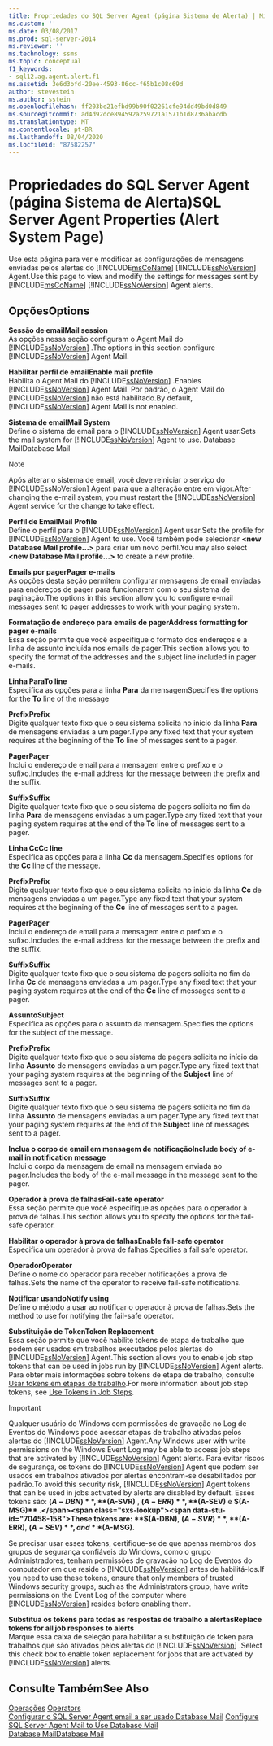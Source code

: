 ```yaml
---
title: Propriedades do SQL Server Agent (página Sistema de Alerta) | Microsoft Docs
ms.custom: ''
ms.date: 03/08/2017
ms.prod: sql-server-2014
ms.reviewer: ''
ms.technology: ssms
ms.topic: conceptual
f1_keywords:
- sql12.ag.agent.alert.f1
ms.assetid: 3e6d3bfd-20ee-4593-86cc-f65b1c08c69d
author: stevestein
ms.author: sstein
ms.openlocfilehash: ff203be21efbd99b90f02261cfe94dd49bd0d849
ms.sourcegitcommit: ad4d92dce894592a259721a1571b1d8736abacdb
ms.translationtype: MT
ms.contentlocale: pt-BR
ms.lasthandoff: 08/04/2020
ms.locfileid: "87582257"
---
```

# <a name="sql-server-agent-properties-alert-system-page"></a><span data-ttu-id="70458-102">Propriedades do SQL Server Agent (página Sistema de Alerta)</span><span class="sxs-lookup"><span data-stu-id="70458-102">SQL Server Agent Properties (Alert System Page)</span></span>
  <span data-ttu-id="70458-103">Use esta página para ver e modificar as configurações de mensagens enviadas pelos alertas do [!INCLUDE[msCoName](../../includes/msconame-md.md)] [!INCLUDE[ssNoVersion](../../includes/ssnoversion-md.md)] Agent.</span><span class="sxs-lookup"><span data-stu-id="70458-103">Use this page to view and modify the settings for messages sent by [!INCLUDE[msCoName](../../includes/msconame-md.md)] [!INCLUDE[ssNoVersion](../../includes/ssnoversion-md.md)] Agent alerts.</span></span>  
  
## <a name="options"></a><span data-ttu-id="70458-104">Opções</span><span class="sxs-lookup"><span data-stu-id="70458-104">Options</span></span>  
 <span data-ttu-id="70458-105">**Sessão de email**</span><span class="sxs-lookup"><span data-stu-id="70458-105">**Mail session**</span></span>  
 <span data-ttu-id="70458-106">As opções nessa seção configuram o Agent Mail do [!INCLUDE[ssNoVersion](../../includes/ssnoversion-md.md)] .</span><span class="sxs-lookup"><span data-stu-id="70458-106">The options in this section configure [!INCLUDE[ssNoVersion](../../includes/ssnoversion-md.md)] Agent Mail.</span></span>  
  
 <span data-ttu-id="70458-107">**Habilitar perfil de email**</span><span class="sxs-lookup"><span data-stu-id="70458-107">**Enable mail profile**</span></span>  
 <span data-ttu-id="70458-108">Habilita o Agent Mail do [!INCLUDE[ssNoVersion](../../includes/ssnoversion-md.md)] .</span><span class="sxs-lookup"><span data-stu-id="70458-108">Enables [!INCLUDE[ssNoVersion](../../includes/ssnoversion-md.md)] Agent Mail.</span></span> <span data-ttu-id="70458-109">Por padrão, o Agent Mail do [!INCLUDE[ssNoVersion](../../includes/ssnoversion-md.md)] não está habilitado.</span><span class="sxs-lookup"><span data-stu-id="70458-109">By default, [!INCLUDE[ssNoVersion](../../includes/ssnoversion-md.md)] Agent Mail is not enabled.</span></span>  
  
 <span data-ttu-id="70458-110">**Sistema de email**</span><span class="sxs-lookup"><span data-stu-id="70458-110">**Mail System**</span></span>  
 <span data-ttu-id="70458-111">Define o sistema de email para o [!INCLUDE[ssNoVersion](../../includes/ssnoversion-md.md)] Agent usar.</span><span class="sxs-lookup"><span data-stu-id="70458-111">Sets the mail system for [!INCLUDE[ssNoVersion](../../includes/ssnoversion-md.md)] Agent to use.</span></span> <span data-ttu-id="70458-112">Database Mail</span><span class="sxs-lookup"><span data-stu-id="70458-112">Database Mail</span></span>  
  
> [!NOTE]  
>  <span data-ttu-id="70458-113">Após alterar o sistema de email, você deve reiniciar o serviço do [!INCLUDE[ssNoVersion](../../includes/ssnoversion-md.md)] Agent para que a alteração entre em vigor.</span><span class="sxs-lookup"><span data-stu-id="70458-113">After changing the e-mail system, you must restart the [!INCLUDE[ssNoVersion](../../includes/ssnoversion-md.md)] Agent service for the change to take effect.</span></span>  
  
 <span data-ttu-id="70458-114">**Perfil de Email**</span><span class="sxs-lookup"><span data-stu-id="70458-114">**Mail Profile**</span></span>  
 <span data-ttu-id="70458-115">Define o perfil para o [!INCLUDE[ssNoVersion](../../includes/ssnoversion-md.md)] Agent usar.</span><span class="sxs-lookup"><span data-stu-id="70458-115">Sets the profile for [!INCLUDE[ssNoVersion](../../includes/ssnoversion-md.md)] Agent to use.</span></span> <span data-ttu-id="70458-116">Você também pode selecionar **\<new Database Mail profile...>** para criar um novo perfil.</span><span class="sxs-lookup"><span data-stu-id="70458-116">You may also select **\<new Database Mail profile...>** to create a new profile.</span></span>  
  
 <span data-ttu-id="70458-117">**Emails por pager**</span><span class="sxs-lookup"><span data-stu-id="70458-117">**Pager e-mails**</span></span>  
 <span data-ttu-id="70458-118">As opções desta seção permitem configurar mensagens de email enviadas para endereços de pager para funcionarem com o seu sistema de paginação.</span><span class="sxs-lookup"><span data-stu-id="70458-118">The options in this section allow you to configure e-mail messages sent to pager addresses to work with your paging system.</span></span>  
  
 <span data-ttu-id="70458-119">**Formatação de endereço para emails de pager**</span><span class="sxs-lookup"><span data-stu-id="70458-119">**Address formatting for pager e-mails**</span></span>  
 <span data-ttu-id="70458-120">Essa seção permite que você especifique o formato dos endereços e a linha de assunto incluída nos emails de pager.</span><span class="sxs-lookup"><span data-stu-id="70458-120">This section allows you to specify the format of the addresses and the subject line included in pager e-mails.</span></span>  
  
 <span data-ttu-id="70458-121">**Linha Para**</span><span class="sxs-lookup"><span data-stu-id="70458-121">**To line**</span></span>  
 <span data-ttu-id="70458-122">Especifica as opções para a linha **Para** da mensagem</span><span class="sxs-lookup"><span data-stu-id="70458-122">Specifies the options for the **To** line of the message</span></span>  
  
 <span data-ttu-id="70458-123">**Prefix**</span><span class="sxs-lookup"><span data-stu-id="70458-123">**Prefix**</span></span>  
 <span data-ttu-id="70458-124">Digite qualquer texto fixo que o seu sistema solicita no início da linha **Para** de mensagens enviadas a um pager.</span><span class="sxs-lookup"><span data-stu-id="70458-124">Type any fixed text that your system requires at the beginning of the **To** line of messages sent to a pager.</span></span>  
  
 <span data-ttu-id="70458-125">**Pager**</span><span class="sxs-lookup"><span data-stu-id="70458-125">**Pager**</span></span>  
 <span data-ttu-id="70458-126">Inclui o endereço de email para a mensagem entre o prefixo e o sufixo.</span><span class="sxs-lookup"><span data-stu-id="70458-126">Includes the e-mail address for the message between the prefix and the suffix.</span></span>  
  
 <span data-ttu-id="70458-127">**Suffix**</span><span class="sxs-lookup"><span data-stu-id="70458-127">**Suffix**</span></span>  
 <span data-ttu-id="70458-128">Digite qualquer texto fixo que o seu sistema de pagers solicita no fim da linha **Para** de mensagens enviadas a um pager.</span><span class="sxs-lookup"><span data-stu-id="70458-128">Type any fixed text that your paging system requires at the end of the **To** line of messages sent to a pager.</span></span>  
  
 <span data-ttu-id="70458-129">**Linha Cc**</span><span class="sxs-lookup"><span data-stu-id="70458-129">**Cc line**</span></span>  
 <span data-ttu-id="70458-130">Especifica as opções para a linha **Cc** da mensagem.</span><span class="sxs-lookup"><span data-stu-id="70458-130">Specifies options for the **Cc** line of the message.</span></span>  
  
 <span data-ttu-id="70458-131">**Prefix**</span><span class="sxs-lookup"><span data-stu-id="70458-131">**Prefix**</span></span>  
 <span data-ttu-id="70458-132">Digite qualquer texto fixo que o seu sistema solicita no início da linha **Cc** de mensagens enviadas a um pager.</span><span class="sxs-lookup"><span data-stu-id="70458-132">Type any fixed text that your system requires at the beginning of the **Cc** line of messages sent to a pager.</span></span>  
  
 <span data-ttu-id="70458-133">**Pager**</span><span class="sxs-lookup"><span data-stu-id="70458-133">**Pager**</span></span>  
 <span data-ttu-id="70458-134">Inclui o endereço de email para a mensagem entre o prefixo e o sufixo.</span><span class="sxs-lookup"><span data-stu-id="70458-134">Includes the e-mail address for the message between the prefix and the suffix.</span></span>  
  
 <span data-ttu-id="70458-135">**Suffix**</span><span class="sxs-lookup"><span data-stu-id="70458-135">**Suffix**</span></span>  
 <span data-ttu-id="70458-136">Digite qualquer texto fixo que o seu sistema de pagers solicita no fim da linha **Cc** de mensagens enviadas a um pager.</span><span class="sxs-lookup"><span data-stu-id="70458-136">Type any fixed text that your paging system requires at the end of the **Cc** line of messages sent to a pager.</span></span>  
  
 <span data-ttu-id="70458-137">**Assunto**</span><span class="sxs-lookup"><span data-stu-id="70458-137">**Subject**</span></span>  
 <span data-ttu-id="70458-138">Especifica as opções para o assunto da mensagem.</span><span class="sxs-lookup"><span data-stu-id="70458-138">Specifies the options for the subject of the message.</span></span>  
  
 <span data-ttu-id="70458-139">**Prefix**</span><span class="sxs-lookup"><span data-stu-id="70458-139">**Prefix**</span></span>  
 <span data-ttu-id="70458-140">Digite qualquer texto fixo que o seu sistema de pagers solicita no início da linha **Assunto** de mensagens enviadas a um pager.</span><span class="sxs-lookup"><span data-stu-id="70458-140">Type any fixed text that your paging system requires at the beginning of the **Subject** line of messages sent to a pager.</span></span>  
  
 <span data-ttu-id="70458-141">**Suffix**</span><span class="sxs-lookup"><span data-stu-id="70458-141">**Suffix**</span></span>  
 <span data-ttu-id="70458-142">Digite qualquer texto fixo que o seu sistema de pagers solicita no fim da linha **Assunto** de mensagens enviadas a um pager.</span><span class="sxs-lookup"><span data-stu-id="70458-142">Type any fixed text that your paging system requires at the end of the **Subject** line of messages sent to a pager.</span></span>  
  
 <span data-ttu-id="70458-143">**Inclua o corpo de email em mensagem de notificação**</span><span class="sxs-lookup"><span data-stu-id="70458-143">**Include body of e-mail in notification message**</span></span>  
 <span data-ttu-id="70458-144">Inclui o corpo da mensagem de email na mensagem enviada ao pager.</span><span class="sxs-lookup"><span data-stu-id="70458-144">Includes the body of the e-mail message in the message sent to the pager.</span></span>  
  
 <span data-ttu-id="70458-145">**Operador à prova de falhas**</span><span class="sxs-lookup"><span data-stu-id="70458-145">**Fail-safe operator**</span></span>  
 <span data-ttu-id="70458-146">Essa seção permite que você especifique as opções para o operador à prova de falhas.</span><span class="sxs-lookup"><span data-stu-id="70458-146">This section allows you to specify the options for the fail-safe operator.</span></span>  
  
 <span data-ttu-id="70458-147">**Habilitar o operador à prova de falhas**</span><span class="sxs-lookup"><span data-stu-id="70458-147">**Enable fail-safe operator**</span></span>  
 <span data-ttu-id="70458-148">Especifica um operador à prova de falhas.</span><span class="sxs-lookup"><span data-stu-id="70458-148">Specifies a fail safe operator.</span></span>  
  
 <span data-ttu-id="70458-149">**Operador**</span><span class="sxs-lookup"><span data-stu-id="70458-149">**Operator**</span></span>  
 <span data-ttu-id="70458-150">Define o nome do operador para receber notificações à prova de falhas.</span><span class="sxs-lookup"><span data-stu-id="70458-150">Sets the name of the operator to receive fail-safe notifications.</span></span>  
  
 <span data-ttu-id="70458-151">**Notificar usando**</span><span class="sxs-lookup"><span data-stu-id="70458-151">**Notify using**</span></span>  
 <span data-ttu-id="70458-152">Define o método a usar ao notificar o operador à prova de falhas.</span><span class="sxs-lookup"><span data-stu-id="70458-152">Sets the method to use for notifying the fail-safe operator.</span></span>  
  
 <span data-ttu-id="70458-153">**Substituição de Token**</span><span class="sxs-lookup"><span data-stu-id="70458-153">**Token Replacement**</span></span>  
 <span data-ttu-id="70458-154">Essa seção permite que você habilite tokens de etapa de trabalho que podem ser usados em trabalhos executados pelos alertas do [!INCLUDE[ssNoVersion](../../includes/ssnoversion-md.md)] Agent.</span><span class="sxs-lookup"><span data-stu-id="70458-154">This section allows you to enable job step tokens that can be used in jobs run by [!INCLUDE[ssNoVersion](../../includes/ssnoversion-md.md)] Agent alerts.</span></span> <span data-ttu-id="70458-155">Para obter mais informações sobre tokens de etapa de trabalho, consulte [Usar tokens em etapas de trabalho](use-tokens-in-job-steps.md).</span><span class="sxs-lookup"><span data-stu-id="70458-155">For more information about job step tokens, see [Use Tokens in Job Steps](use-tokens-in-job-steps.md).</span></span>  
  
> [!IMPORTANT]  
>  <span data-ttu-id="70458-156">Qualquer usuário do Windows com permissões de gravação no Log de Eventos do Windows pode acessar etapas de trabalho ativadas pelos alertas do [!INCLUDE[ssNoVersion](../../includes/ssnoversion-md.md)] Agent.</span><span class="sxs-lookup"><span data-stu-id="70458-156">Any Windows user with write permissions on the Windows Event Log may be able to access job steps that are activated by [!INCLUDE[ssNoVersion](../../includes/ssnoversion-md.md)] Agent alerts.</span></span> <span data-ttu-id="70458-157">Para evitar riscos de segurança, os tokens do [!INCLUDE[ssNoVersion](../../includes/ssnoversion-md.md)] Agent que podem ser usados em trabalhos ativados por alertas encontram-se desabilitados por padrão.</span><span class="sxs-lookup"><span data-stu-id="70458-157">To avoid this security risk, [!INCLUDE[ssNoVersion](../../includes/ssnoversion-md.md)] Agent tokens that can be used in jobs activated by alerts are disabled by default.</span></span> <span data-ttu-id="70458-158">Esses tokens são: **$(A-DBN)** , **$(A-SVR)** , **$(A-ERR)** , **$(A-SEV)** e **$(A-MSG)** .</span><span class="sxs-lookup"><span data-stu-id="70458-158">These tokens are: **$(A-DBN)**, **$(A-SVR)**, **$(A-ERR)**, **$(A-SEV)**, and **$(A-MSG)**.</span></span>  
>   
>  <span data-ttu-id="70458-159">Se precisar usar esses tokens, certifique-se de que apenas membros dos grupos de segurança confiáveis do Windows, como o grupo Administradores, tenham permissões de gravação no Log de Eventos do computador em que reside o [!INCLUDE[ssNoVersion](../../includes/ssnoversion-md.md)] antes de habilitá-los.</span><span class="sxs-lookup"><span data-stu-id="70458-159">If you need to use these tokens, ensure that only members of trusted Windows security groups, such as the Administrators group, have write permissions on the Event Log of the computer where [!INCLUDE[ssNoVersion](../../includes/ssnoversion-md.md)] resides before enabling them.</span></span>  
  
 <span data-ttu-id="70458-160">**Substitua os tokens para todas as respostas de trabalho a alertas**</span><span class="sxs-lookup"><span data-stu-id="70458-160">**Replace tokens for all job responses to alerts**</span></span>  
 <span data-ttu-id="70458-161">Marque essa caixa de seleção para habilitar a substituição de token para trabalhos que são ativados pelos alertas do [!INCLUDE[ssNoVersion](../../includes/ssnoversion-md.md)] .</span><span class="sxs-lookup"><span data-stu-id="70458-161">Select this check box to enable token replacement for jobs that are activated by [!INCLUDE[ssNoVersion](../../includes/ssnoversion-md.md)] alerts.</span></span>  
  
## <a name="see-also"></a><span data-ttu-id="70458-162">Consulte Também</span><span class="sxs-lookup"><span data-stu-id="70458-162">See Also</span></span>  
 <span data-ttu-id="70458-163">[Operações](operators.md) </span><span class="sxs-lookup"><span data-stu-id="70458-163">[Operators](operators.md) </span></span>  
 <span data-ttu-id="70458-164">[Configurar o SQL Server Agent email a ser usado Database Mail](../../relational-databases/database-mail/configure-sql-server-agent-mail-to-use-database-mail.md) </span><span class="sxs-lookup"><span data-stu-id="70458-164">[Configure SQL Server Agent Mail to Use Database Mail](../../relational-databases/database-mail/configure-sql-server-agent-mail-to-use-database-mail.md) </span></span>  
 [<span data-ttu-id="70458-165">Database Mail</span><span class="sxs-lookup"><span data-stu-id="70458-165">Database Mail</span></span>](../../relational-databases/database-mail/database-mail.md)  
  
  
